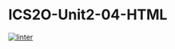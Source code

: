 # ICS2O-Unit2-04-HTML
[![linter](https://github.com/GustavoRojasFlores/ICS2O-Unit2-04-HTML/workflows/linter/badge.svg)](https://github.com/marketplace/actions/super-linter)
